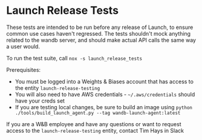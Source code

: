# Launch Release Tests

These tests are intended to be run before any release of Launch, to ensure common use cases haven't regressed. The tests shouldn't mock anything related to the wandb server, and should make actual API calls the same way a user would.

To run the test suite, call `nox -s launch_release_tests`

Prerequisites:
- You must be logged into a Weights & Biases account that has access to the entity `launch-release-testing`
- You will also need to have AWS credentials - `~/.aws/credentials` should have your creds set
- If you are testing local changes, be sure to build an image using `python ./tools/build_launch_agent.py --tag wandb-launch-agent:latest`

If you are a W&B employee and have any questions or want to request access to the `launch-release-testing` entity, contact Tim Hays in Slack
